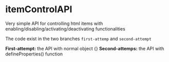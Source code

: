 itemControlAPI
==============

Very simple API for controlling html items with enabling/disabling/activating/deactivating functionalities

The code exist in the two branches `first-attemp` and `second-attempt`

**First-attempt:** the API with normal object {}
**Second-attemps:** the API with defineProperties() function
